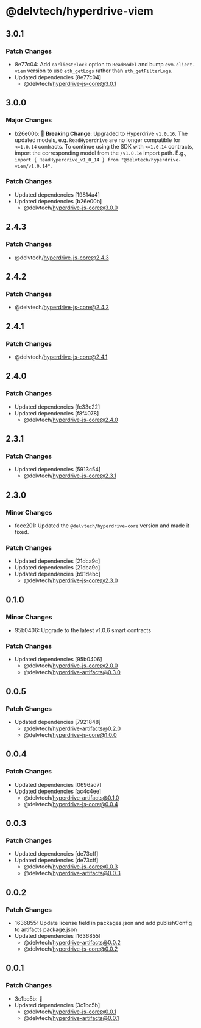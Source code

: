 # @delvtech/hyperdrive-viem

## 3.0.1

### Patch Changes

- 8e77c04: Add `earliestBlock` option to `ReadModel` and bump `evm-client-viem` version to use `eth_getLogs` rather than `eth_getFilterLogs`.
- Updated dependencies [8e77c04]
  - @delvtech/hyperdrive-js-core@3.0.1

## 3.0.0

### Major Changes

- b26e00b: 🚨 **Breaking Change**: Upgraded to Hyperdrive `v1.0.16`. The updated models, e.g. `ReadHyperdrive` are no longer compatible for `<=1.0.14` contracts. To continue using the SDK with `<=1.0.14` contracts, import the corresponding model from the `/v1.0.14` import path. E.g., `import { ReadHyperdrive_v1_0_14 } from "@delvtech/hyperdrive-viem/v1.0.14"`.

### Patch Changes

- Updated dependencies [19814a4]
- Updated dependencies [b26e00b]
  - @delvtech/hyperdrive-js-core@3.0.0

## 2.4.3

### Patch Changes

- @delvtech/hyperdrive-js-core@2.4.3

## 2.4.2

### Patch Changes

- @delvtech/hyperdrive-js-core@2.4.2

## 2.4.1

### Patch Changes

- @delvtech/hyperdrive-js-core@2.4.1

## 2.4.0

### Patch Changes

- Updated dependencies [fc33e22]
- Updated dependencies [f8f4078]
  - @delvtech/hyperdrive-js-core@2.4.0

## 2.3.1

### Patch Changes

- Updated dependencies [5913c54]
  - @delvtech/hyperdrive-js-core@2.3.1

## 2.3.0

### Minor Changes

- fece201: Updated the `@delvtech/hyperdrive-core` version and made it fixed.

### Patch Changes

- Updated dependencies [21dca9c]
- Updated dependencies [21dca9c]
- Updated dependencies [b91debc]
  - @delvtech/hyperdrive-js-core@2.3.0

## 0.1.0

### Minor Changes

- 95b0406: Upgrade to the latest v1.0.6 smart contracts

### Patch Changes

- Updated dependencies [95b0406]
  - @delvtech/hyperdrive-js-core@2.0.0
  - @delvtech/hyperdrive-artifacts@0.3.0

## 0.0.5

### Patch Changes

- Updated dependencies [7921848]
  - @delvtech/hyperdrive-artifacts@0.2.0
  - @delvtech/hyperdrive-js-core@1.0.0

## 0.0.4

### Patch Changes

- Updated dependencies [0696ad7]
- Updated dependencies [ac4c4ee]
  - @delvtech/hyperdrive-artifacts@0.1.0
  - @delvtech/hyperdrive-js-core@0.0.4

## 0.0.3

### Patch Changes

- Updated dependencies [de73cff]
- Updated dependencies [de73cff]
  - @delvtech/hyperdrive-js-core@0.0.3
  - @delvtech/hyperdrive-artifacts@0.0.3

## 0.0.2

### Patch Changes

- 1636855: Update license field in packages.json and add publishConfig to artifacts package.json
- Updated dependencies [1636855]
  - @delvtech/hyperdrive-artifacts@0.0.2
  - @delvtech/hyperdrive-js-core@0.0.2

## 0.0.1

### Patch Changes

- 3c1bc5b: 🚀
- Updated dependencies [3c1bc5b]
  - @delvtech/hyperdrive-js-core@0.0.1
  - @delvtech/hyperdrive-artifacts@0.0.1
